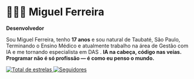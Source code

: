 # 👨🏻‍💻 Miguel Ferreira

**Desenvolvedor**

Sou Miguel Ferreira, tenho **17 anos** e sou natural de Taubaté, São Paulo, Terminando o Ensino Médico e atualmente trabalho na área de Gestão com IA e me tornando especialista em DAS . **IA na cabeça, código nas veias. Programar não é só profissão — é como eu penso o mundo.**

<p align="left">
    <a href="https://github.com/mfzera?tab=repositories&sort=stargazers">
        <img 
            alt="Total de estrelas" 
            title="Total de estrelas GitHub" 
            src="https://custom-icon-badges.demolab.com/github/stars/mfzera?color=111&style=for-the-badge&labelColor=111&logo=star&label=estrelas"
        />
    </a>
    <a href="https://github.com/mfzera?tab=followers">
        <img 
            alt="Seguidores" 
            title="Me siga no GitHub" 
            src="https://custom-icon-badges.demolab.com/github/followers/mfzera?color=000&labelColor=000&style=for-the-badge&logo=github&label=Seguidores&logoColor=white"
        />
    </a>
</p>
